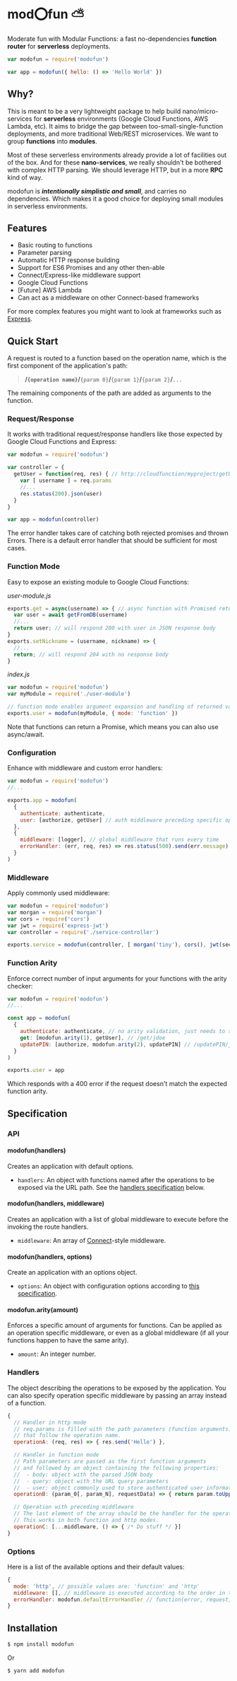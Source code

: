 # mod:o:fun :partly_sunny:

Moderate fun with Modular Functions: a fast no-dependencies **function router** for **serverless** deployments.

```js
var modofun = require('modofun')

var app = modofun({ hello: () => 'Hello World' })
```

## Why?

This is meant to be a very lightweight package to help build nano/micro-services for **serverless** environments (Google Cloud Functions, AWS Lambda, etc). It aims to bridge the gap between too-small-single-function deployments, and more traditional Web/REST microservices. We want to group **functions** into **modules**.

Most of these serverless environments already provide a lot of facilities out of the box. And for these **nano-services**, we really shouldn't be bothered with complex HTTP parsing. We should leverage HTTP, but in a more **RPC** kind of way.

modofun is **_intentionally simplistic and small_**, and carries no dependencies. Which makes it a good choice for deploying small modules in serverless environments.

## Features
  * Basic routing to functions
  * Parameter parsing
  * Automatic HTTP response building
  * Support for ES6 Promises and any other then-able
  * Connect/Express-like middleware support
  * Google Cloud Functions
  * [Future] AWS Lambda
  * Can act as a middleware on other Connect-based frameworks

For more complex features you might want to look at frameworks such as [Express](https://github.com/expressjs/express).

## Quick Start

A request is routed to a function based on the operation name, which is the first component of the application's path:

> **/`{operation name}`/**`{param 0}`**/**`{param 1}`**/**`{param 2}`**/**`...`

The remaining components of the path are added as arguments to the function.

### Request/Response

It works with traditional request/response handlers like those expected by Google Cloud Functions and Express:

```js
var modofun = require('modofun')

var controller = {
  getUser = function(req, res) { // http://cloudfunction/myproject/getUser/[username]
    var [ username ] = req.params
    //...
    res.status(200).json(user)
  }
}

var app = modofun(controller)
```

The error handler takes care of catching both rejected promises and thrown Errors. There is a default error handler that should be sufficient for most cases.

### Function Mode

Easy to expose an existing module to Google Cloud Functions:

*user-module.js*
```js
exports.get = async(username) => { // async function with Promised return
  var user = await getFromDB(username)
  //...
  return user; // will respond 200 with user in JSON response body
}
exports.setNickname = (username, nickname) => {
  //...
  return; // will respond 204 with no response body
}
```

*index.js*
```js
var modofun = require('modofun')
var myModule = require('./user-module')

// function mode enables argument expansion and handling of returned values
exports.user = modofun(myModule, { mode: 'function' })
```

Note that functions can return a Promise, which means you can also use async/await.

### Configuration

Enhance with middleware and custom error handlers:

```js
var modofun = require('modofun')
//...

exports.app = modofun(
  {
    authenticate: authenticate,
    user: [authorize, getUser] // auth middleware preceding specific operations
  },
  {
    middleware: [logger], // global middleware that runs every time
    errorHandler: (err, req, res) => res.status(500).send(err.message) // custom error handler
  }
)
```

### Middleware

Apply commonly used middleware:

```js
var modofun = require('modofun')
var morgan = require('morgan')
var cors = require('cors')
var jwt = require('express-jwt')
var controller = require('./service-controller')

exports.service = modofun(controller, [ morgan('tiny'), cors(), jwt(secret) ])
```

### Function Arity

Enforce correct number of input arguments for your functions with the arity checker:

```js
var modofun = require('modofun')
//...

const app = modofun(
  {
    authenticate: authenticate, // no arity validation, just needs to start with /authenticate/
    get: [modofun.arity(1), getUser], // /get/jdoe
    updatePIN: [authorize, modofun.arity(2), updatePIN] // /updatePIN/jdoe/9876
  }
)

exports.user = app
```
Which responds with a 400 error if the request doesn't match the expected function arity.


## Specification

### API

#### modofun(handlers)
Creates an application with default options.
* `handlers`: An object with functions named after the operations to be exposed via the URL path. See the [handlers specification](#handlers) below.

#### modofun(handlers, middleware)
Creates an application with a list of global middleware to execute before the invoking the route handlers.
* `middleware`: An array of [Connect](https://github.com/senchalabs/connect)-style middleware.

#### modofun(handlers, options)
Create an application with an options object.
* `options`: An object with configuration options according to [this specification](#options).

#### modofun.arity(amount)
Enforces a specific amount of arguments for functions. Can be applied as an operation specific middleware, or even as a global middleware (if all your functions happen to have the same arity).
* `amount`: An integer number.

### Handlers

The object describing the operations to be exposed by the application. You can also specify operation specific middleware by passing an array instead of a function.

```js
{
  // Handler in http mode
  // req.params is filled with the path parameters (function arguments)
  // that follow the operation name.
  operationA: (req, res) => { res.send('Hello') },

  // Handler in function mode
  // Path parameters are passed as the first function arguments
  // and followed by an object containing the following properties:
  //  - body: object with the parsed JSON body
  //  - query: object with the URL query parameters
  //  - user: object commonly used to store authenticated user information (e.g. Passport, JWT)
  operationB: (param_0[, param_N], requestData) => { return param.toUpperCase() },

  // Operation with preceding middleware
  // The last element of the array should be the handler for the operation.
  // This works in both function and http modes.
  operationC: [...middleware, () => { /* Do stuff */ }]
}
```

### Options

Here is a list of the available options and their default values:

```js
{
  mode: 'http', // possible values are: 'function' and 'http'
  middleware: [], // middleware is executed according to the order in the array
  errorHandler: modofun.defaultErrorHandler // function(error, request, response)
}

```

## Installation

```bash
$ npm install modofun
```

Or

```bash
$ yarn add modofun
```
